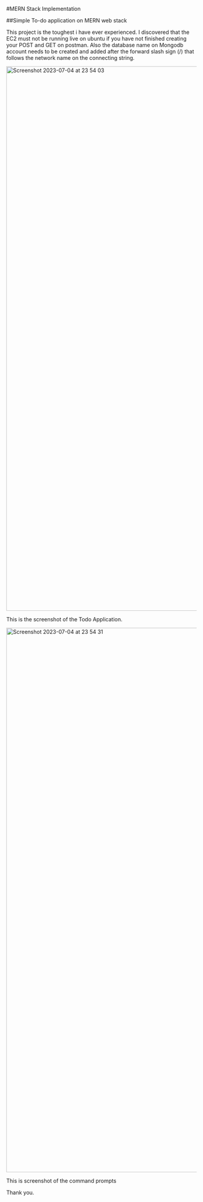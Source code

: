 #MERN Stack Implementation

##Simple To-do application on MERN web stack

This project is the toughest i have ever experienced. I discovered that the EC2 must not be running live on ubuntu if you have not finished creating your POST and GET on postman. Also the database name on Mongodb account needs to be created and added after the forward slash sign (/) that follows the network name on the connecting string.


<img width="1440" alt="Screenshot 2023-07-04 at 23 54 03" src="https://github.com/LarryLeo9/Darey.io/assets/136237391/0d8cbd3d-15f9-47d8-b939-2dde2605d2fe">

This is the screenshot of the Todo Application.


<img width="1440" alt="Screenshot 2023-07-04 at 23 54 31" src="https://github.com/LarryLeo9/Darey.io/assets/136237391/3eeb245f-5e24-442e-ae9b-13b4fa2382bb">

This is screenshot of the command prompts 



Thank you.
